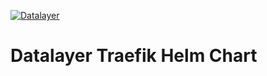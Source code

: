 [![Datalayer](https://assets.datalayer.tech/datalayer-25.svg)](https://datalayer.io)

# Datalayer Traefik Helm Chart
